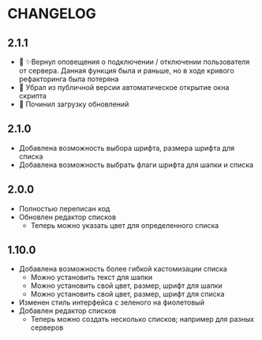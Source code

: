 # CHANGELOG

## 2.1.1

* :bug: :sparkles:Вернул оповещения о подключении / отключении пользователя от сервера. Данная функция была и раньше, но в ходе кривого рефакторинга была потеряна
* :bug: Убрал из публичной версии автоматическое открытие окна скрипта
* :bug: Починил загрузку обновлений

## 2.1.0

* Добавлена возможность выбора шрифта, размера шрифта для списка
* Добавлена возможность выбрать флаги шрифта для шапки и списка

## 2.0.0

* Полностью переписан код
* Обновлен редактор списков
  * Теперь можно указать цвет для определенного списка

## 1.10.0

* Добавлена возможность более гибкой кастомизации списка
  * Можно установить текст для шапки
  * Можно установить свой цвет, размер, шрифт для шапки
  * Можно установить свой цвет, размер, шрифт для списка
* Изменен стиль интерфейса с зеленого на фиолетовый
* Добавлен редактор списков
  * Теперь можно создать несколько списков; например для разных серверов
